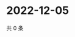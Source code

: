 # 2022-12-05

共 0 条

<!-- BEGIN WEIBO -->
<!-- 最后更新时间 Mon Dec 05 2022 03:00:52 GMT+0800 (China Standard Time) -->

<!-- END WEIBO -->

